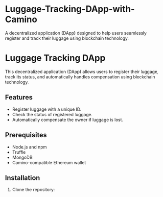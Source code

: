 # Luggage-Tracking-DApp-with-Camino
A decentralized application (DApp) designed to help users seamlessly register and track their luggage using blockchain technology. 

# Luggage Tracking DApp

This decentralized application (DApp) allows users to register their luggage, track its status, and automatically handles compensation using blockchain technology.

## Features

- Register luggage with a unique ID.
- Check the status of registered luggage.
- Automatically compensate the owner if luggage is lost.

## Prerequisites

- Node.js and npm
- Truffle
- MongoDB
- Camino-compatible Ethereum wallet

## Installation

1. Clone the repository:
